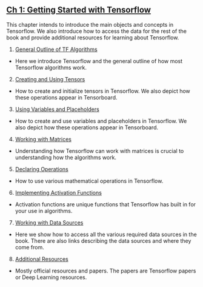 ## [Ch 1: Getting Started with Tensorflow](https://github.com/nfmcclure/tensorflow_cookbook/tree/master/01_Introduction)

This chapter intends to introduce the main objects and concepts in Tensorflow.  We also introduce how to access the data for the rest of the book and provide additional resources for learning about Tensorflow.

 1. [General Outline of TF Algorithms](https://github.com/nfmcclure/tensorflow_cookbook/tree/master/01_Introduction/01_How_Tensorflow_Works)
  * Here we introduce Tensorflow and the general outline of how most Tensorflow algorithms work.
 2. [Creating and Using Tensors](https://github.com/nfmcclure/tensorflow_cookbook/tree/master/01_Introduction/02_Creating_and_Using_Tensors)
  * How to create and initialize tensors in Tensorflow.  We also depict how these operations appear in Tensorboard.
 3. [Using Variables and Placeholders](https://github.com/nfmcclure/tensorflow_cookbook/tree/master/01_Introduction/03_Using_Variables_and_Placeholders)
  * How to create and use variables and placeholders in Tensorflow.  We also depict how these operations appear in Tensorboard.
 4. [Working with Matrices](https://github.com/nfmcclure/tensorflow_cookbook/tree/master/01_Introduction/04_Working_with_Matrices)
  * Understanding how Tensorflow can work with matrices is crucial to understanding how the algorithms work.
 5. [Declaring Operations](https://github.com/nfmcclure/tensorflow_cookbook/tree/master/01_Introduction/05_Declaring_Operations)
  * How to use various mathematical operations in Tensorflow.
 6. [Implementing Activation Functions](https://github.com/nfmcclure/tensorflow_cookbook/tree/master/01_Introduction/06_Implementing_Activation_Functions)
  * Activation functions are unique functions that Tensorflow has built in for your use in algorithms.
 7. [Working with Data Sources](https://github.com/nfmcclure/tensorflow_cookbook/tree/master/01_Introduction/07_Working_with_Data_Sources)
  * Here we show how to access all the various required data sources in the book.  There are also links describing the data sources and where they come from.
 8. [Additional Resources](https://github.com/nfmcclure/tensorflow_cookbook/tree/master/01_Introduction/08_Additional_Resources)
  * Mostly official resources and papers.  The papers are Tensorflow papers or Deep Learning resources.
